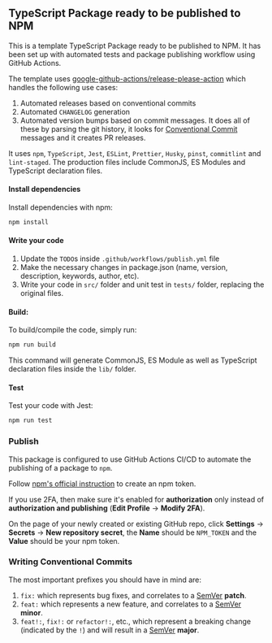 ## TypeScript Package ready to be published to NPM

This is a template TypeScript Package ready to be published to NPM. It has been set up with automated tests and package publishing workflow using GitHub Actions.

The template uses [google-github-actions/release-please-action](https://github.com/google-github-actions/release-please-action) which handles the following use cases:
1. Automated releases based on conventional commits
2. Automated `CHANGELOG` generation
3. Automated version bumps based on commit messages. It does all of these by parsing the git history, it looks for [Conventional Commit](https://www.conventionalcommits.org/en/v1.0.0/) messages and it creates PR releases.

It uses `npm`, `TypeScript`, `Jest`, `ESLint`, `Prettier`, `Husky`, `pinst`, `commitlint` and `lint-staged`. The production files include CommonJS, ES Modules and TypeScript declaration files.

#### Install dependencies
Install dependencies with npm:
```bash
npm install
```

#### Write your code
1. Update the `TODO`s inside `.github/workflows/publish.yml` file
2. Make the necessary changes in package.json (name, version, description, keywords, author, etc).
3. Write your code in `src/` folder and unit test in `tests/` folder, replacing the original files.

#### Build:
To build/compile the code, simply run:
```bash
npm run build
```

This command will generate CommonJS, ES Module as well as TypeScript declaration files inside the `lib/` folder.

#### Test
Test your code with Jest:
```bash
npm run test
```

### Publish
This package is configured to use GitHub Actions CI/CD to automate the publishing of a package to `npm`.

Follow [npm's official instruction](https://docs.npmjs.com/creating-and-viewing-access-tokens) to create an npm token.

If you use 2FA, then make sure it's enabled for **authorization** only instead of **authorization and publishing** (**Edit Profile** -> **Modify 2FA**).

On the page of your newly created or existing GitHub repo, click **Settings** -> **Secrets** -> **New repository secret**, the **Name** should be `NPM_TOKEN` and the **Value** should be your npm token.


### Writing Conventional Commits
The most important prefixes you should have in mind are:

1. `fix:` which represents bug fixes, and correlates to a [SemVer](https://semver.org/) **patch**.
2. `feat:` which represents a new feature, and correlates to a [SemVer](https://semver.org/) **minor**.
3. `feat!:`, `fix!:` or `refactor!:`, etc., which represent a breaking change (indicated by the `!`) and will result in a [SemVer](https://semver.org/) **major**.